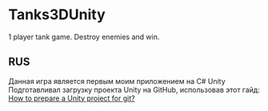# Tanks3DUnity
 1 player tank game. Destroy enemies and win.


RUS
----
Данная игра является первым моим приложением на С# Unity
Подготавливал загрузку проекта Unity на GitHub, использовав этот гайд:
<a href='https://ru.stackoverflow.com/questions/519562/Как-подготовить-проект-unity-для-git'>How to prepare a Unity project for git?</a>
